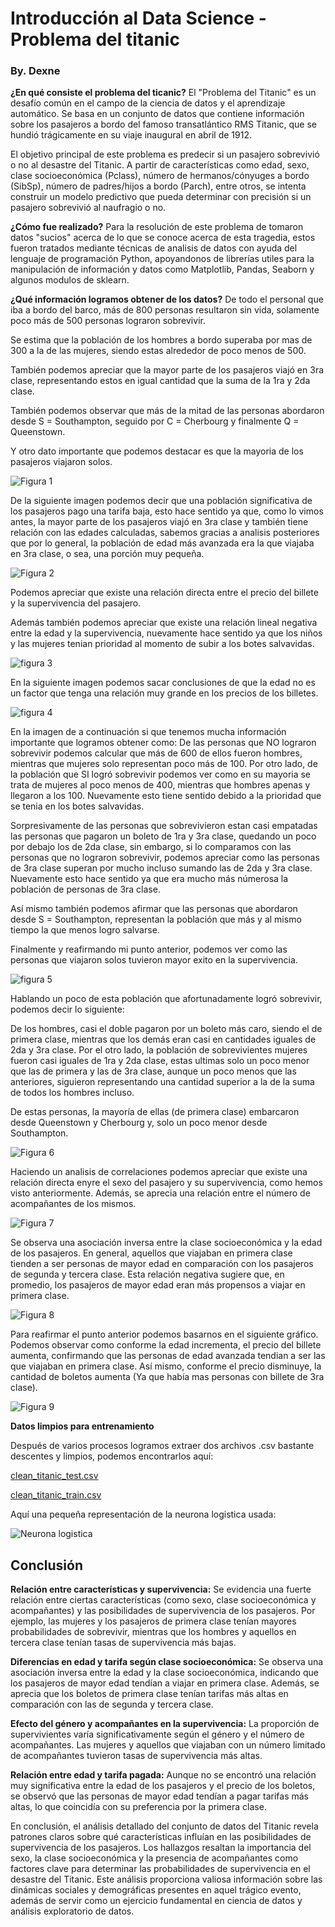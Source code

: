 # Introducción al Data Science - Problema del titanic
### By. Dexne

**¿En qué consiste el problema del ticanic?**
El "Problema del Titanic" es un desafío común en el campo de la ciencia de datos y el aprendizaje automático. Se basa en un conjunto de datos que contiene información sobre los pasajeros a bordo del famoso transatlántico RMS Titanic, que se hundió trágicamente en su viaje inaugural en abril de 1912.

El objetivo principal de este problema es predecir si un pasajero sobrevivió o no al desastre del Titanic. A partir de características como edad, sexo, clase socioeconómica (Pclass), número de hermanos/cónyuges a bordo (SibSp), número de padres/hijos a bordo (Parch), entre otros, se intenta construir un modelo predictivo que pueda determinar con precisión si un pasajero sobrevivió al naufragio o no.

**¿Cómo fue realizado?**
Para la resolución de este problema de tomaron datos "sucios" acerca de lo que se conoce acerca de esta tragedia, estos fueron tratados mediante técnicas de analisis de datos con ayuda del lenguaje de programación Python, apoyandonos de librerías utiles para la manipulación de información y datos como Matplotlib, Pandas, Seaborn y algunos modulos de sklearn.

**¿Qué información logramos obtener de los datos?**
De todo el personal que iba a bordo del barco, más de 800 personas resultaron sin vida, solamente poco más de 500 personas lograron sobrevivir.

Se estima que la población de los hombres a bordo superaba por mas de 300 a la de las mujeres, siendo estas alrededor de poco menos de 500.

También podemos apreciar que la mayor parte de los pasajeros viajó en 3ra clase, representando estos en igual cantidad que la suma de la 1ra y 2da clase.

También podemos observar que más de la mitad de las personas abordaron desde S = Southampton, seguido por C = Cherbourg y finalmente Q = Queenstown.

Y otro dato importante que podemos destacar es que la mayoria de los pasajeros viajaron solos.

![Figura 1](https://github.com/Dexne/Data_Science/blob/main/titanic_problem/resultados/Figure_1.png)

De la siguiente imagen podemos decir que una población significativa de los pasajeros pago una tarifa baja, esto hace sentido ya que, como lo vimos antes, la mayor parte de los pasajeros viajó en 3ra clase y también tiene relación con las edades calculadas, sabemos gracias a analisis posteriores que por lo general, la población de edad más avanzada era la que viajaba en 3ra clase, o sea, una porción muy pequeña.

![Figura 2](https://github.com/Dexne/Data_Science/blob/main/titanic_problem/resultados/Figure_2.png)

Podemos apreciar que existe una relación directa entre el precio del billete y la supervivencia del pasajero.

Además también podemos apreciar que existe una relación lineal negativa entre la edad y la supervivencia, nuevamente hace sentido ya que los niños y las mujeres tenian prioridad al momento de subir a los botes salvavidas.

![figura 3](https://github.com/Dexne/Data_Science/blob/main/titanic_problem/resultados/Figure_3.png)

En la siguiente imagen podemos sacar conclusiones de que la edad no es un factor que tenga una relación muy grande en los precios de los billetes.

![figura 4](https://github.com/Dexne/Data_Science/blob/main/titanic_problem/resultados/Figure_4.png)

En la imagen de a continuación si que tenemos mucha información importante que logramos obtener como:
De las personas que NO lograron sobrevivir podemos calcular que más de 600 de ellos fueron hombres, mientras que mujeres solo representan poco más de 100. Por otro lado, de la población que SI logró sobrevivir podemos ver como en su mayoria se trata de mujeres al poco menos de 400, mientras que hombres apenas y llegaron a los 100. Nuevamente esto tiene sentido debido a la prioridad que se tenia en los botes salvavidas.

Sorpresivamente de las personas que sobrevivieron estan casi empatadas las personas que pagaron un boleto de 1ra y 3ra clase, quedando un poco por debajo los de 2da clase, sin embargo, si lo comparamos con las personas que no lograron sobrevivir, podemos apreciar como las personas de 3ra clase superan por mucho incluso sumando las de 2da y 3ra clase. Nuevamente esto hace sentido ya que era mucho más númerosa la población de personas de 3ra clase.

Así mismo también podemos afirmar que las personas que abordaron desde S = Southampton, representan la población que más y al mismo tiempo la que menos logro salvarse.

Finalmente y reafirmando mi punto anterior, podemos ver como las personas que viajaron solos tuvieron mayor exito en la supervivencia.

![figura 5](https://github.com/Dexne/Data_Science/blob/main/titanic_problem/resultados/Figure_5.png)

Hablando un poco de esta población que afortunadamente logró sobrevivir, podemos decir lo siguiente:

De los hombres, casi el doble pagaron por un boleto más caro, siendo el de primera clase, mientras que los demás eran casi en cantidades iguales de 2da y 3ra clase. Por el otro lado, la población de sobrevivientes mujeres fueron casi iguales de 1ra y 2da clase, estas ultimas solo un poco menor que las de primera y las de 3ra clase, aunque un poco menos que las anteriores, siguieron representando una cantidad superior a la de la suma de todos los hombres incluso.

De estas personas, la mayoría de ellas (de primera clase) embarcaron desde Queenstown y Cherbourg y, solo un poco menor desde Southampton.

![Figura 6](https://github.com/Dexne/Data_Science/blob/main/titanic_problem/resultados/Figure_6.png)

Haciendo un analisis de correlaciones podemos apreciar que existe una relación directa enyre el sexo del pasajero y su supervivencia, como hemos visto anteriormente. Además, se aprecia una relación entre el número de acompañantes de los mismos.

![Figura 7](https://github.com/Dexne/Data_Science/blob/main/titanic_problem/resultados/Figure_7.png)

Se observa una asociación inversa entre la clase socioeconómica y la edad de los pasajeros. En general, aquellos que viajaban en primera clase tienden a ser personas de mayor edad en comparación con los pasajeros de segunda y tercera clase. Esta relación negativa sugiere que, en promedio, los pasajeros de mayor edad eran más propensos a viajar en primera clase.

![Figura 8](https://github.com/Dexne/Data_Science/blob/main/titanic_problem/resultados/Figure_8.png)

Para reafirmar el punto anterior podemos basarnos en el siguiente gráfico. Podemos observar como conforme la edad incrementa, el precio del billete aumenta, confirmando que las personas de edad avanzada tendian a ser las que viajaban en primera clase. Así mismo, conforme el precio disminuye, la cantidad de boletos aumenta (Ya que había mas personas con billete de 3ra clase).

![Figura 9](https://github.com/Dexne/Data_Science/blob/main/titanic_problem/resultados/Figure_9.png)

**Datos limpios para entrenamiento**

Después de varios procesos logramos extraer dos archivos .csv bastante descentes y limpios, podemos encontrarlos aquí:

[clean_titanic_test.csv](https://github.com/Dexne/Data_Science/blob/main/titanic_problem/workspaces/machine-learning-content/assets/clean_titanic_test.csv)

[clean_titanic_train.csv](https://github.com/Dexne/Data_Science/blob/main/titanic_problem/workspaces/machine-learning-content/assets/clean_titanic_train.csv)

Aquí una pequeña representación de la neurona logistica usada:

![Neurona logistica](https://github.com/Dexne/Data_Science/blob/main/titanic_problem/resultados/Neurona_Logistica.png)


## Conclusión

**Relación entre características y supervivencia:** Se evidencia una fuerte relación entre ciertas características (como sexo, clase socioeconómica y acompañantes) y las posibilidades de supervivencia de los pasajeros. Por ejemplo, las mujeres y los pasajeros de primera clase tenían mayores probabilidades de sobrevivir, mientras que los hombres y aquellos en tercera clase tenían tasas de supervivencia más bajas.

**Diferencias en edad y tarifa según clase socioeconómica:** Se observa una asociación inversa entre la edad y la clase socioeconómica, indicando que los pasajeros de mayor edad tendían a viajar en primera clase. Además, se aprecia que los boletos de primera clase tenían tarifas más altas en comparación con las de segunda y tercera clase.

**Efecto del género y acompañantes en la supervivencia:** La proporción de supervivientes varía significativamente según el género y el número de acompañantes. Las mujeres y aquellos que viajaban con un número limitado de acompañantes tuvieron tasas de supervivencia más altas.

**Relación entre edad y tarifa pagada:** Aunque no se encontró una relación muy significativa entre la edad de los pasajeros y el precio de los boletos, se observó que las personas de mayor edad tendían a pagar tarifas más altas, lo que coincidía con su preferencia por la primera clase.

En conclusión, el análisis detallado del conjunto de datos del Titanic revela patrones claros sobre qué características influían en las posibilidades de supervivencia de los pasajeros. Los hallazgos resaltan la importancia del sexo, la clase socioeconómica y la presencia de acompañantes como factores clave para determinar las probabilidades de supervivencia en el desastre del Titanic. Este análisis proporciona valiosa información sobre las dinámicas sociales y demográficas presentes en aquel trágico evento, además de servir como un ejercicio fundamental en ciencia de datos y análisis exploratorio de datos.
